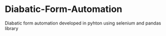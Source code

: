 # Diabatic-Form-Automation
Diabatic form automation developed in pyhton using selenium and pandas library

